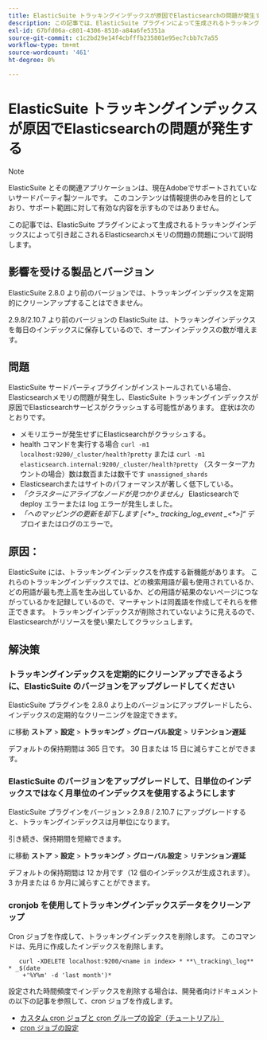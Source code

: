 ```yaml
---
title: ElasticSuite トラッキングインデックスが原因でElasticsearchの問題が発生する
description: この記事では、ElasticSuite プラグインによって生成されるトラッキングインデックスによって引き起こされるElasticsearchメモリの問題の問題について説明します。
exl-id: 67bfd06a-c801-4306-8510-a84a6fe5351a
source-git-commit: c1c2bd29e14f4cbfffb235801e95ec7cbb7c7a55
workflow-type: tm+mt
source-wordcount: '461'
ht-degree: 0%

---
```


# ElasticSuite トラッキングインデックスが原因でElasticsearchの問題が発生する

>[!NOTE]
>
>ElasticSuite とその関連アプリケーションは、現在Adobeでサポートされていないサードパーティ製ツールです。 このコンテンツは情報提供のみを目的としており、サポート範囲に対して有効な内容を示すものではありません。

この記事では、ElasticSuite プラグインによって生成されるトラッキングインデックスによって引き起こされるElasticsearchメモリの問題の問題について説明します。

## 影響を受ける製品とバージョン

ElasticSuite 2.8.0 より前のバージョンでは、トラッキングインデックスを定期的にクリーンアップすることはできません。

2.9.8/2.10.7 より前のバージョンの ElasticSuite は、トラッキングインデックスを毎日のインデックスに保存しているので、オープンインデックスの数が増えます。

## 問題

ElasticSuite サードパーティプラグインがインストールされている場合、Elasticsearchメモリの問題が発生し、ElasticSuite トラッキングインデックスが原因でElasticsearchサービスがクラッシュする可能性があります。 症状は次のとおりです。

* メモリエラーが発生せずにElasticsearchがクラッシュする。
* health コマンドを実行する場合 `curl -m1 localhost:9200/_cluster/health?pretty` または `curl -m1 elasticsearch.internal:9200/_cluster/health?pretty` （スターターアカウントの場合）数は数百または数千です `unassigned_shards`
* Elasticsearchまたはサイトのパフォーマンスが著しく低下している。
* *「クラスターにアライブなノードが見つかりません」* Elasticsearchで deploy エラーまたは log エラーが発生しました。
* *「へのマッピングの更新を却下します [&lt;\*>_ tracking_log_event _&lt;\*>]“* デプロイまたはログのエラーで。

## 原因：

ElasticSuite には、トラッキングインデックスを作成する新機能があります。 これらのトラッキングインデックスでは、どの検索用語が最も使用されているか、どの用語が最も売上高を生み出しているか、どの用語が結果のないページにつながっているかを記録しているので、マーチャントは同義語を作成してそれらを修正できます。 トラッキングインデックスが削除されていないように見えるので、Elasticsearchがリソースを使い果たしてクラッシュします。

## 解決策

### トラッキングインデックスを定期的にクリーンアップできるように、ElasticSuite のバージョンをアップグレードしてください

ElasticSuite プラグインを 2.8.0 より上のバージョンにアップグレードしたら、インデックスの定期的なクリーニングを設定できます。

に移動 **ストア** > **設定** > **トラッキング** > **グローバル設定** > **リテンション遅延**

デフォルトの保持期間は 365 日です。 30 日または 15 日に減らすことができます。

### ElasticSuite のバージョンをアップグレードして、日単位のインデックスではなく月単位のインデックスを使用するようにします

ElasticSuite プラグインをバージョン > 2.9.8 / 2.10.7 にアップグレードすると、トラッキングインデックスは月単位になります。

引き続き、保持期間を短縮できます。

に移動 **ストア** > **設定** > **トラッキング** > **グローバル設定** > **リテンション遅延**

デフォルトの保持期間は 12 か月です（12 個のインデックスが生成されます）。 3 か月または 6 か月に減らすことができます。

### cronjob を使用してトラッキングインデックスデータをクリーンアップ

Cron ジョブを作成して、トラッキングインデックスを削除します。 このコマンドは、先月に作成したインデックスを削除します。

```
   curl -XDELETE localhost:9200/<name in index> * **\_tracking\_log** * _$(date
    +'%Y%m' -d 'last month')*
```

設定された時間頻度でインデックスを削除する場合は、開発者向けドキュメントの以下の記事を参照して、cron ジョブを作成します。

* [カスタム cron ジョブと cron グループの設定（チュートリアル）](https://devdocs.magento.com/guides/v2.3/config-guide/cron/custom-cron-tut.html)
* [cron ジョブの設定](https://devdocs.magento.com/guides/v2.3/cloud/configure/setup-cron-jobs.html)
